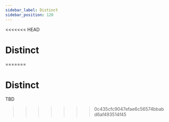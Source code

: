 ```yaml
---
sidebar_label: Distinct
sidebar_position: 120
---
```

<<<<<<< HEAD
# Distinct
=======
# Distinct

TBD
>>>>>>> 0c435cfc9047efae6c56574bbabd6af493514f45

